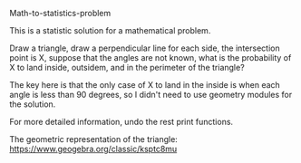 Math-to-statistics-problem

This is a statistic solution for a mathematical problem.

Draw a triangle, draw a perpendicular line for each side, the intersection point is X, suppose that the angles are not known, what is the probability of X to land inside, outsidem, and in the perimeter of the triangle?

The key here is that the only case of X to land in the inside is when each angle is less than 90 degrees, so I didn't need to use geometry modules for the solution.

For more detailed information, undo the rest print functions.

The geometric representation of the triangle: https://www.geogebra.org/classic/ksptc8mu
